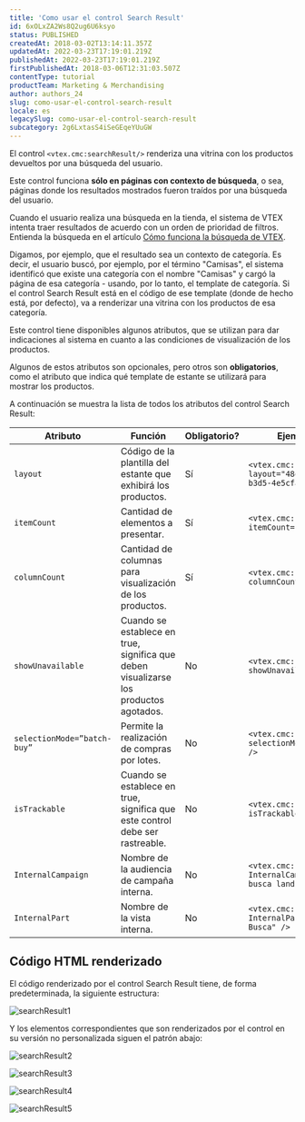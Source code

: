 ```yaml
---
title: 'Como usar el control Search Result'
id: 6xOLxZA2Ws8Q2ug6U6ksyo
status: PUBLISHED
createdAt: 2018-03-02T13:14:11.357Z
updatedAt: 2022-03-23T17:19:01.219Z
publishedAt: 2022-03-23T17:19:01.219Z
firstPublishedAt: 2018-03-06T12:31:03.507Z
contentType: tutorial
productTeam: Marketing & Merchandising
author: authors_24
slug: como-usar-el-control-search-result
locale: es
legacySlug: como-usar-el-control-search-result
subcategory: 2g6LxtasS4iSeGEqeYUuGW
---
```


El control `<vtex.cmc:searchResult/>` renderiza una vitrina con los productos devueltos por una búsqueda del usuario.

<div class="alert alert-info">
Este control funciona <b>sólo en páginas con contexto de búsqueda</b>, o sea, páginas donde los resultados mostrados fueron traídos por una búsqueda del usuario.
</div>

Cuando el usuario realiza una búsqueda en la tienda, el sistema de VTEX intenta traer resultados de acuerdo con un orden de prioridad de filtros. Entienda la búsqueda en el artículo [Cómo funciona la búsqueda de VTEX](/es/tutorial/como-funciona-la-busqueda-de-vtex).

Digamos, por ejemplo, que el resultado sea un contexto de categoría. Es decir, el usuario buscó, por ejemplo, por el término "Camisas", el sistema identificó que existe una categoría con el nombre "Camisas" y cargó la página de esa categoría - usando, por lo tanto, el template de categoría. Si el control Search Result está en el código de ese template (donde de hecho está, por defecto), va a renderizar una vitrina con los productos de esa categoría.

Este control tiene disponibles algunos atributos, que se utilizan para dar indicaciones al sistema en cuanto a las condiciones de visualización de los productos.

Algunos de estos atributos son opcionales, pero otros son __obligatorios__, como el atributo que indica qué template de estante se utilizará para mostrar los productos.

A continuación se muestra la lista de todos los atributos del control Search Result:

| Atributo | Función | Obligatorio? | Ejemplo de uso |
| ---------- | ---------- | ---------- | ---------- |
| `layout` | Código de la plantilla del estante que exhibirá los productos. | Sí | `<vtex.cmc:searchResult layout="48e223e6-da80-4610-b3d5-4e5cfaf94f13" />` |
| `itemCount` | Cantidad de elementos a presentar. | Sí | `<vtex.cmc:searchResult itemCount="10" />` |
| `columnCount` | Cantidad de columnas para visualización de los productos. | Sí | `<vtex.cmc:searchResult columnCount="4" />` |
| `showUnavailable` | Cuando se establece en true, significa que deben visualizarse los productos agotados. | No | `<vtex.cmc:searchResult showUnavailable="false" />` |
| `selectionMode=”batch-buy”` | Permite la realización de compras por lotes. | No | `<vtex.cmc:searchResult selectionMode="batch-buy" />` |
| `isTrackable` | Cuando se establece en true, significa que este control debe ser rastreable. | No | `<vtex.cmc:searchResult isTrackable=true />`  |
| `InternalCampaign` | Nombre de la audiencia de campaña interna. | No | `<vtex.cmc:searchResult InternalCampaign="Resultado busca landing" />` |
| `InternalPart` | Nombre de la vista interna. | No | `<vtex.cmc:searchResult InternalPart="Resultado Busca" />` |

## Código HTML renderizado

El código renderizado por el control Search Result tiene, de forma predeterminada, la siguiente estructura:

![searchResult1](https://images.ctfassets.net/alneenqid6w5/3BbGHkrGZi8KK4U82IAq6w/123f66c2caa97aca4fc60018cf295aca/searchResult1.jpg) 

Y los elementos correspondientes que son renderizados por el control en su versión no personalizada siguen el patrón abajo:

![searchResult2](https://images.ctfassets.net/alneenqid6w5/4R3iwa4QXCW4KUo0sGUuua/4bce4569fadb45665bba25f77d25840d/searchResult2.jpg) 

![searchResult3](https://images.ctfassets.net/alneenqid6w5/1gTj36n2VsOWUuuQ4iWoI0/a873543da266c31f8bc8cc85cf6707ae/searchResult3.jpg) 

![searchResult4](https://images.ctfassets.net/alneenqid6w5/4iv9Pq4zRu62EAei6EOgAC/84b0de1953a6db756aa78a6196478e20/searchResult4.jpg) 

![searchResult5](https://images.ctfassets.net/alneenqid6w5/5uupcekvIIkmmQoCImAEwm/815fedbba0acb340cd895efb9980ab14/searchResult5.jpg)
